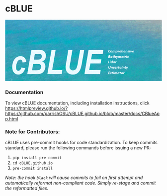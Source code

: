 # cBLUE

![image info](./cBLUE_readme.gif)

### Documentation

To view cBLUE documentation, including installation instructions, click https://htmlpreview.github.io/?https://github.com/parrishOSU/cBLUE.github.io/blob/master/docs/CBlueApp.html 

### Note for Contributors:

cBLUE uses pre-commit hooks for code standardization. To keep commits standard, please run the following commands before issuing a new PR:

 1. `pip install pre-commit`
 2. `cd cBLUE.github.io`
 3. `pre-commit install`

*Note: the hook `black` will cause commits to fail on first attempt and automatically reformat non-compliant code. Simply re-stage and commit the reformatted files.* 
